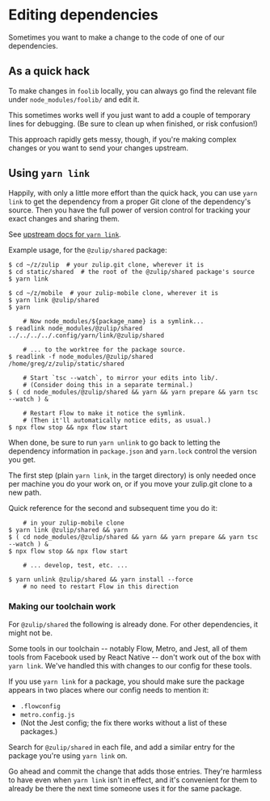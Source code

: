 # Editing dependencies

Sometimes you want to make a change to the code of one of our
dependencies.


## As a quick hack

To make changes in `foolib` locally, you can always go find the
relevant file under `node_modules/foolib/` and edit it.

This sometimes works well if you just want to add a couple of
temporary lines for debugging.  (Be sure to clean up when finished, or
risk confusion!)

This approach rapidly gets messy, though, if you're making complex
changes or you want to send your changes upstream.


## Using `yarn link`

Happily, with only a little more effort than the quick hack, you can
use `yarn link` to get the dependency from a proper Git clone of the
dependency's source.  Then you have the full power of version control
for tracking your exact changes and sharing them.

See [upstream docs for `yarn link`][yarn-link].

[yarn-link]: https://yarnpkg.com/lang/en/docs/cli/link/

Example usage, for the `@zulip/shared` package:
```
$ cd ~/z/zulip  # your zulip.git clone, wherever it is
$ cd static/shared  # the root of the @zulip/shared package's source
$ yarn link

$ cd ~/z/mobile  # your zulip-mobile clone, wherever it is
$ yarn link @zulip/shared
$ yarn

    # Now node_modules/${package_name} is a symlink...
$ readlink node_modules/@zulip/shared
../../../../.config/yarn/link/@zulip/shared

    # ... to the worktree for the package source.
$ readlink -f node_modules/@zulip/shared
/home/greg/z/zulip/static/shared

    # Start `tsc --watch`, to mirror your edits into lib/.
    # (Consider doing this in a separate terminal.)
$ ( cd node_modules/@zulip/shared && yarn && yarn prepare && yarn tsc --watch ) &

    # Restart Flow to make it notice the symlink.
    # (Then it'll automatically notice edits, as usual.)
$ npx flow stop && npx flow start

```

When done, be sure to run `yarn unlink` to go back to letting the
dependency information in `package.json` and `yarn.lock` control the
version you get.

The first step (plain `yarn link`, in the target directory) is only
needed once per machine you do your work on, or if you move your
zulip.git clone to a new path.

Quick reference for the second and subsequent time you do it:
```
    # in your zulip-mobile clone
$ yarn link @zulip/shared && yarn
$ ( cd node_modules/@zulip/shared && yarn && yarn prepare && yarn tsc --watch ) &
$ npx flow stop && npx flow start

    # ... develop, test, etc. ...

$ yarn unlink @zulip/shared && yarn install --force
    # no need to restart Flow in this direction
```

### Making our toolchain work

For `@zulip/shared` the following is already done.  For other
dependencies, it might not be.

Some tools in our toolchain -- notably Flow, Metro, and Jest, all of
them tools from Facebook used by React Native -- don't work out of the
box with `yarn link`.  We've handled this with changes to our config
for these tools.

If you use `yarn link` for a package, you should make sure the package
appears in two places where our config needs to mention it:
* `.flowconfig`
* `metro.config.js`
* (Not the Jest config; the fix there works without a list of these
  packages.)

Search for `@zulip/shared` in each file, and add a similar entry for
the package you're using `yarn link` on.

Go ahead and commit the change that adds those entries.  They're
harmless to have even when `yarn link` isn't in effect, and it's
convenient for them to already be there the next time someone uses it
for the same package.
